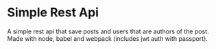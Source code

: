 # Simple Rest Api
A simple rest api that save posts and users that are authors of the post.
Made with node, babel and webpack (includes jwt auth with passport). 
